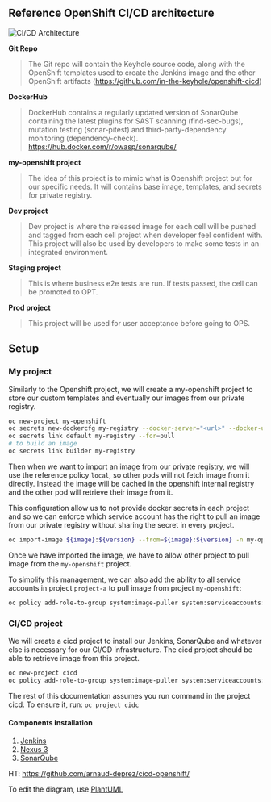 ## Reference OpenShift CI/CD architecture

![CI/CD Architecture](http://www.plantuml.com/plantuml/uml/bLFBJiCm4BpdAopkKU-eL4MjnEC2A0SE2277NbBJ-25dZLGX_fsrIHESLWLyiB8pQy_iUhFia7iCkYtGEeQMrHRHQYQL1u7AcgBRAkEuvvevBhQyWGftBR185t7Zfg6mKSYU2jQlURsu8i23i_DPlHZm2rf3KB8x1wRRg5Ta2Dgr7A7xmLOsU05CM0a9VKxxA2cjs8BVX3eNNYVuEjGdbHylgtjICDm_X1gOqbHOho9Q6oGxitjpfMX3X-3Fs4VAcDWOyd8ROstEspVA_gqHLKfEHhgZLDwZQJVqBjVNknVx7mjq_a2RiDEYGWcPowvkPglrN_HkmT1WvU_TlyRnruRt2KAJsoZJJ52IbaN2uaZEorJ5EGlTzxNZq1nG54GirJIYOnEFa2aioqLqHt0TL2jd4bnhTpdVUwKSygSjJev7qnCktbXwrMmmEquVYTuZGqf_HUG_YoKOIV_q5m00 "OpenShift CI/CD Architecture")

**Git Repo**
> The Git repo will contain the Keyhole source code, along with the OpenShift templates used to create the Jenkins image and the other OpenShift artifacts (https://github.com/in-the-keyhole/openshift-cicd)

**DockerHub**
> DockerHub contains a regularly updated version of SonarQube containing the latest plugins for SAST scanning (find-sec-bugs), mutation testing (sonar-pitest) and third-party-dependency monitoring (dependency-check). https://hub.docker.com/r/owasp/sonarqube/

**my-openshift project**
> The idea of this project is to mimic what is Openshift project but for our specific needs. It will contains base image, templates, and secrets for private registry.

**Dev project**
> Dev project is where the released image for each cell will be pushed and tagged from each cell project
when developer feel confident with.
This project will also be used by developers to make some tests in an integrated environment.

**Staging project**
> This is where business e2e tests are run. If tests passed, the cell can be promoted to OPT.

**Prod project**
> This project will be used for user acceptance before going to OPS.

## Setup

### My project

Similarly to the Openshift project, we will create a my-openshift project to store our custom templates and eventually our images from our private registry.

```sh
oc new-project my-openshift
oc secrets new-dockercfg my-registry --docker-server="<url>" --docker-username="<username>" --docker-password="<password>" --docker-email="<email>"
oc secrets link default my-registry --for=pull
# to build an image
oc secrets link builder my-registry
```

Then when we want to import an image from our private registry, we will use the reference policy `local`, so other pods will not fetch image from it directly. Instead the image will be cached in the openshift internal registry and the other pod will retrieve their image from it.

This configuration allow us to not provide docker secrets in each project and so we can enforce which service account has the right to pull an image from our private registry without sharing the secret in every project.

```sh
oc import-image ${image}:${version} --from=${image}:${version} -n my-openshift -reference-policy=local --confirm
```

Once we have imported the image, we have to allow other project to pull image from the `my-openshift` project.

To simplify this management, we can also add the ability to all service accounts in project `project-a` to pull image from project `my-openshift`:

```sh
oc policy add-role-to-group system:image-puller system:serviceaccounts:project-a -n my-openshift
```

### CI/CD project

We will create a cicd project to install our Jenkins, SonarQube and whatever else is necessary for our CI/CD infrastructure.
The cicd project should be able to retrieve image from this project.

```sh
oc new-project cicd
oc policy add-role-to-group system:image-puller system:serviceaccounts:cicd -n my-openshift
```

The rest of this documentation assumes you run command in the project cicd. To ensure it, run: `oc project cidc`

#### Components installation

1. [Jenkins](https://github.com/in-the-keyhole/openshift-jenkins-s2i)
1. [Nexus 3](https://github.com/arnaud-deprez/nexus3-docker)
1. [SonarQube](https://github.com/arnaud-deprez/sonarqube-docker)

HT: https://github.com/arnaud-deprez/cicd-openshift/

To edit the diagram, use [PlantUML](http://www.plantuml.com/plantuml/uml/bLFBJiCm4BpdAopkKU-eL4MjnEC2A0SE2277NbBJ-25dZLGX_fsrIHESLWLyiB8pQy_iUhFia7iCkYtGEeQMrHRHQYQL1u7AcgBRAkEuvvevBhQyWGftBR185t7Zfg6mKSYU2jQlURsu8i23i_DPlHZm2rf3KB8x1wRRg5Ta2Dgr7A7xmLOsU05CM0a9VKxxA2cjs8BVX3eNNYVuEjGdbHylgtjICDm_X1gOqbHOho9Q6oGxitjpfMX3X-3Fs4VAcDWOyd8ROstEspVA_gqHLKfEHhgZLDwZQJVqBjVNknVx7mjq_a2RiDEYGWcPowvkPglrN_HkmT1WvU_TlyRnruRt2KAJsoZJJ52IbaN2uaZEorJ5EGlTzxNZq1nG54GirJIYOnEFa2aioqLqHt0TL2jd4bnhTpdVUwKSygSjJev7qnCktbXwrMmmEquVYTuZGqf_HUG_YoKOIV_q5m00)
